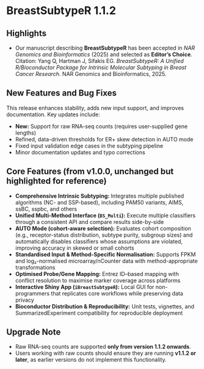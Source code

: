 # BreastSubtypeR 1.1.2

## Highlights
- Our manuscript describing **BreastSubtypeR** has been accepted in *NAR Genomics and Bioinformatics* (2025) and selected as **Editor’s Choice**.  
  Citation: Yang Q, Hartman J, Sifakis EG. *BreastSubtypeR: A Unified R/Bioconductor Package for Intrinsic Molecular Subtyping in Breast Cancer Research.* NAR Genomics and Bioinformatics, 2025.  

## New Features and Bug Fixes
This release enhances stability, adds new input support, and improves documentation. Key updates include:
- **New:** Support for raw RNA-seq counts (requires user-supplied gene lengths)  
- Refined, data-driven thresholds for ER+ skew detection in AUTO mode  
- Fixed input validation edge cases in the subtyping pipeline  
- Minor documentation updates and typo corrections  

## Core Features (from v1.0.0, unchanged but highlighted for reference)
- **Comprehensive Intrinsic Subtyping:** Integrates multiple published algorithms (NC- and SSP-based), including PAM50 variants, AIMS, ssBC, sspbc, and others  
- **Unified Multi-Method Interface (`BS_Multi`):** Execute multiple classifiers through a consistent API and compare results side-by-side  
- **AUTO Mode (cohort-aware selection):** Evaluates cohort composition (e.g., receptor-status distribution, subtype purity, subgroup sizes) and automatically disables classifiers whose assumptions are violated, improving accuracy in skewed or small cohorts  
- **Standardised Input & Method-Specific Normalisation:** Supports FPKM and log₂-normalised microarray/nCounter data with method-appropriate transformations  
- **Optimised Probe/Gene Mapping:** Entrez ID–based mapping with conflict resolution to maximise marker coverage across platforms  
- **Interactive Shiny App (`iBreastSubtypeR`):** Local GUI for non-programmers that replicates core workflows while preserving data privacy  
- **Bioconductor Distribution & Reproducibility:** Unit tests, vignettes, and SummarizedExperiment compatibility for reproducible deployment  

## Upgrade Note
- Raw RNA-seq counts are supported **only from version 1.1.2 onwards**.  
- Users working with raw counts should ensure they are running **v1.1.2 or later**, as earlier versions do not implement this functionality.